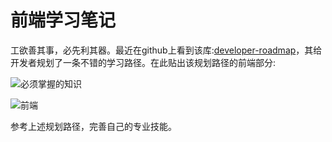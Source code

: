 # 前端学习笔记

工欲善其事，必先利其器。最近在github上看到该库:[developer-roadmap](https://github.com/kamranahmedse/developer-roadmap)，其给开发者规划了一条不错的学习路径。在此贴出该规划路径的前端部分:

![必须掌握的知识](https://camo.githubusercontent.com/6f81ebd002447b56e31cb0b2106a113bee90da23/68747470733a2f2f692e696d6775722e636f6d2f4d576b654d31382e706e67)

![前端](https://camo.githubusercontent.com/bbfb1d460db603b5305ed539c799644a1149b4ae/68747470733a2f2f692e696d6775722e636f6d2f7178353448764b2e706e67)

参考上述规划路径，完善自己的专业技能。
